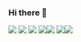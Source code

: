 ### Hi there 👋
<img src="https://github-readme-stats.vercel.app/api?username=Sandeep-sk&show_icons=true&theme=algolia">
<img src="https://github-readme-stats.vercel.app/api/top-langs/?username=Sandeep-sk&layout=compact&langs_count=10&show_icons=true&theme=algolia">
<img src="https://github-profile-trophy.vercel.app/?username=Sandeep-sk">
<img src="https://github-readme-stats.vercel.app/api/pin/?username=Sandeep-sk&repo=Alarm-clock"><img src="https://github.com/Sandeep-sk/Alarm-clock">
<img src="https://github-readme-stats.vercel.app/api/pin/?username=Sandeep-sk&repo=Alarm-clock&show_owner=true"><img src="https://github.com/Sandeep-sk/Alarm-clock">
